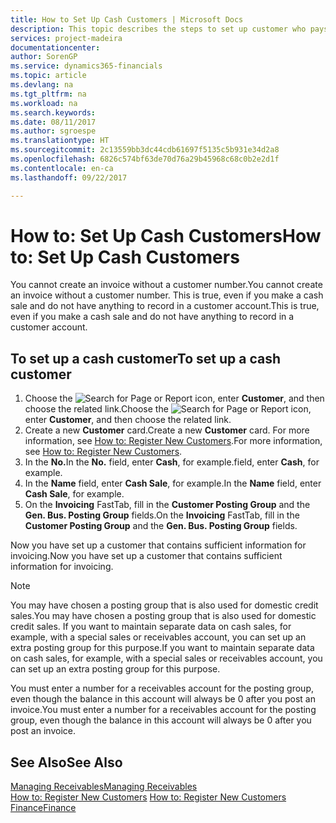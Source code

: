```yaml
---
title: How to Set Up Cash Customers | Microsoft Docs
description: This topic describes the steps to set up customer who pays in cash.
services: project-madeira
documentationcenter: 
author: SorenGP
ms.service: dynamics365-financials
ms.topic: article
ms.devlang: na
ms.tgt_pltfrm: na
ms.workload: na
ms.search.keywords: 
ms.date: 08/11/2017
ms.author: sgroespe
ms.translationtype: HT
ms.sourcegitcommit: 2c13559bb3dc44cdb61697f5135c5b931e34d2a8
ms.openlocfilehash: 6826c574bf63de70d76a29b45968c68c0b2e2d1f
ms.contentlocale: en-ca
ms.lasthandoff: 09/22/2017

---
```

# <a name="how-to-set-up-cash-customers"></a><span data-ttu-id="d5b4c-103">How to: Set Up Cash Customers</span><span class="sxs-lookup"><span data-stu-id="d5b4c-103">How to: Set Up Cash Customers</span></span>
<span data-ttu-id="d5b4c-104">You cannot create an invoice without a customer number.</span><span class="sxs-lookup"><span data-stu-id="d5b4c-104">You cannot create an invoice without a customer number.</span></span> <span data-ttu-id="d5b4c-105">This is true, even if you make a cash sale and do not have anything to record in a customer account.</span><span class="sxs-lookup"><span data-stu-id="d5b4c-105">This is true, even if you make a cash sale and do not have anything to record in a customer account.</span></span>  

## <a name="to-set-up-a-cash-customer"></a><span data-ttu-id="d5b4c-106">To set up a cash customer</span><span class="sxs-lookup"><span data-stu-id="d5b4c-106">To set up a cash customer</span></span>  
1.  <span data-ttu-id="d5b4c-107">Choose the ![Search for Page or Report](media/ui-search/search_small.png "Search for Page or Report icon") icon, enter **Customer**, and then choose the related link.</span><span class="sxs-lookup"><span data-stu-id="d5b4c-107">Choose the ![Search for Page or Report](media/ui-search/search_small.png "Search for Page or Report icon") icon, enter **Customer**, and then choose the related link.</span></span>  
2.  <span data-ttu-id="d5b4c-108">Create a new **Customer** card.</span><span class="sxs-lookup"><span data-stu-id="d5b4c-108">Create a new **Customer** card.</span></span> <span data-ttu-id="d5b4c-109">For more information, see [How to: Register New Customers](sales-how-register-new-customers.md).</span><span class="sxs-lookup"><span data-stu-id="d5b4c-109">For more information, see [How to: Register New Customers](sales-how-register-new-customers.md).</span></span>
3.  <span data-ttu-id="d5b4c-110">In the **No.**</span><span class="sxs-lookup"><span data-stu-id="d5b4c-110">In the **No.**</span></span> <span data-ttu-id="d5b4c-111">field, enter **Cash**, for example.</span><span class="sxs-lookup"><span data-stu-id="d5b4c-111">field, enter **Cash**, for example.</span></span>  
4.  <span data-ttu-id="d5b4c-112">In the **Name** field, enter **Cash Sale**, for example.</span><span class="sxs-lookup"><span data-stu-id="d5b4c-112">In the **Name** field, enter **Cash Sale**, for example.</span></span>  
5.  <span data-ttu-id="d5b4c-113">On the **Invoicing** FastTab, fill in the **Customer Posting Group** and the **Gen. Bus. Posting Group** fields.</span><span class="sxs-lookup"><span data-stu-id="d5b4c-113">On the **Invoicing** FastTab, fill in the **Customer Posting Group** and the **Gen. Bus. Posting Group** fields.</span></span>  

 <span data-ttu-id="d5b4c-114">Now you have set up a customer that contains sufficient information for invoicing.</span><span class="sxs-lookup"><span data-stu-id="d5b4c-114">Now you have set up a customer that contains sufficient information for invoicing.</span></span>  

> [!NOTE]  
>  <span data-ttu-id="d5b4c-115">You may have chosen a posting group that is also used for domestic credit sales.</span><span class="sxs-lookup"><span data-stu-id="d5b4c-115">You may have chosen a posting group that is also used for domestic credit sales.</span></span> <span data-ttu-id="d5b4c-116">If you want to maintain separate data on cash sales, for example, with a special sales or receivables account, you can set up an extra posting group for this purpose.</span><span class="sxs-lookup"><span data-stu-id="d5b4c-116">If you want to maintain separate data on cash sales, for example, with a special sales or receivables account, you can set up an extra posting group for this purpose.</span></span>  
>   
>  <span data-ttu-id="d5b4c-117">You must enter a number for a receivables account for the posting group, even though the balance in this account will always be 0 after you post an invoice.</span><span class="sxs-lookup"><span data-stu-id="d5b4c-117">You must enter a number for a receivables account for the posting group, even though the balance in this account will always be 0 after you post an invoice.</span></span>  

## <a name="see-also"></a><span data-ttu-id="d5b4c-118">See Also</span><span class="sxs-lookup"><span data-stu-id="d5b4c-118">See Also</span></span>
[<span data-ttu-id="d5b4c-119">Managing Receivables</span><span class="sxs-lookup"><span data-stu-id="d5b4c-119">Managing Receivables</span></span>](receivables-manage-receivables.md)  
<span data-ttu-id="d5b4c-120">[How to: Register New Customers](sales-how-register-new-customers.md)  </span><span class="sxs-lookup"><span data-stu-id="d5b4c-120">[How to: Register New Customers](sales-how-register-new-customers.md)  </span></span>  
[<span data-ttu-id="d5b4c-121">Finance</span><span class="sxs-lookup"><span data-stu-id="d5b4c-121">Finance</span></span>](finance.md)  


